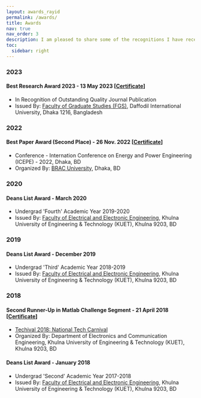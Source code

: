 ```yaml
---
layout: awards_rayid
permalink: /awards/
title: Awards
nav: true
nav_order: 3
description: I am pleased to share some of the recognitions I have received over the years.
toc:
  sidebar: right
---
```


### 2023
#### Best Research Award 2023 - 13 May 2023 [[Certificate](https://drive.google.com/file/d/1JiaF-y-gp3C3HmAB3it-Q-cYdZKZO73N/view)]
* In Recognition of Outstanding Quality Journal Publication
* Issued By: [Faculty of Graduate Studies (FGS)](https://daffodilvarsity.edu.bd/faculty-wise/department/fgs), Daffodil International University, Dhaka 1216, Bangladesh

### 2022
#### Best Paper Award (Second Place) - 26 Nov. 2022 [[Certificate](https://drive.google.com/file/d/1peqDqsFiX77mkgjVRowOEXgYcW_rP7ph/view)]
* Conference - Internation Conference on Energy and Power Engineering (ICEPE) - 2022, Dhaka, BD
* Organized By: [BRAC University](https://www.bracu.ac.bd/academics/departments/electrical-and-electronic-engineering/icepe-2022), Dhaka, BD

### 2020
#### Deans List Award - March 2020
* Undergrad 'Fourth' Academic Year 2019-2020
* Issued By: [Faculty of Electrical and Electronic Engineering](https://www.kuet.ac.bd/department/EEE/), Khulna University of Engineering & Technology (KUET), Khulna 9203, BD

### 2019
#### Deans List Award - December 2019
* Undergrad 'Third' Academic Year 2018-2019
* Issued By: [Faculty of Electrical and Electronic Engineering](https://www.kuet.ac.bd/department/EEE/), Khulna University of Engineering & Technology (KUET), Khulna 9203, BD

### 2018  
#### Second Runner-Up in Matlab Challenge Segment - 21 April 2018 [[Certificate](https://drive.google.com/file/d/1FHZFDa9AAYZMMEVC8kcxL6iC5NqsGSRU/view)]
* [Techival 2018: National Tech Carnival](https://www.kuet.ac.bd/Technival2018/)
* Organized By: Department of Electronics and Communication Engineering, Khulna University of Engineering & Technology (KUET), Khulna 9203, BD 

#### Deans List Award - January 2018
* Undergrad 'Second' Academic Year 2017-2018
* Issued By: [Faculty of Electrical and Electronic Engineering](https://www.kuet.ac.bd/department/EEE/), Khulna University of Engineering & Technology (KUET), Khulna 9203, BD 

